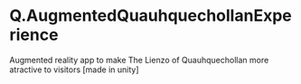 # Q.AugmentedQuauhquechollanExperience
Augmented reality app to make The Lienzo of Quauhquechollan more atractive to visitors [made in unity]
